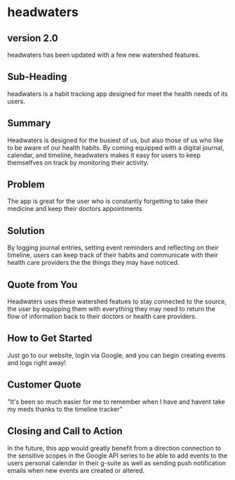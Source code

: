 # headwaters

## version 2.0
headwaters has been updated with a few new watershed features.
## Sub-Heading
  headwaters is a habit tracking app designed for meet the health needs of its users. 
## Summary
  Headwaters is designed for the busiest of us, but also those of us who like to be aware of our health habits. By coming equipped with a digital journal, calendar, and timeline, headwaters makes it easy for users to keep themselfves on track by monitoring their activity.
## Problem
The app is great for the user who is constantly forgetting to take their medicine and keep their doctors appointments
## Solution
By logging journal entries, setting event reminders and reflecting on their timeline, users can keep track of their habits and communicate with their health care providers the the things they may have noticed.
## Quote from You
Headwaters uses these watershed featues to stay connected to the source, the user by equipping them with everything they may need to return the flow of information back to their doctors or health care providers.
## How to Get Started
Just go to our website, login via Google, and you can begin creating events and logs right away!
## Customer Quote
  "It's been so much easier for me to remember when I have and havent take my meds thanks to the timeline tracker"

## Closing and Call to Action
  In the future, this app would greatly benefit from a direction connection to the sensitive scopes in the Google API series to be able to add events to the users personal calendar in their g-suite as well as sending push notification emails when new events are created or altered.